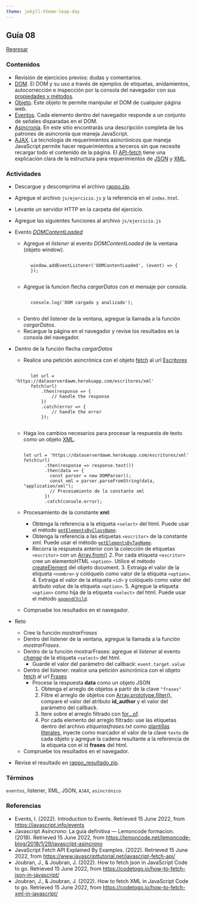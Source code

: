 ```yaml
---
theme: jekyll-theme-leap-day
---
```


## Guía 08

[Regresar](/DAWM/)

### Contenidos

* Revisión de ejercicios previos: dudas y comentarios.
* [DOM](https://javascript.info/dom-nodes). El DOM y su uso a través de ejemplos de etiquetas, anidamientos, autocorrección e inspección por la consola del navegador con sus [propiedades y métodos](https://developer.mozilla.org/es/docs/Web/API/Document).
* [Objeto](https://javascript.info/dom-navigation). Este objeto te permite manipular el DOM de cualquier página web.
* [Eventos](https://javascript.info/events). Cada elemento dentro del navegador responde a un conjunto de señales disparadas en el DOM.
* [Asincronía](https://lemoncode.net/lemoncode-blog/2018/1/29/javascript-asincrono). En este sitio encontrarás una descripción completa de los patrones de asincronía que maneja JavaScript.
* [AJAX](https://www.espai.es/blog/2019/07/ajax-con-fetch-api/). La tecnología de requerimientos asincrónicos que maneja JavaScript permite hacer requerimientos a terceros sin que necesite recargar todo el contenido de la página. El [API-fetch](https://www.javascripttutorial.net/javascript-fetch-api/) tiene una explicación clara de la estructura para requerimientos de [JSON](https://codetogo.io/how-to-fetch-json-in-javascript/) y [XML](https://codetogo.io/how-to-fetch-xml-in-javascript/).


### Actividades

* Descargue y descomprima el archivo [rappo.zip](../ejercicios/rappo.zip).
* Agregue el archivo `js/ejercicio.js` y la referencia en el `index.html`.
* Levante un servidor HTTP en la carpeta del ejercicio.
* Agregue las siguientes funciones al archivo `js/ejercicio.js` 
* Evento [_DOMContentLoaded_](https://developer.mozilla.org/en-US/docs/Web/API/Window/DOMContentLoaded_event)
	+ Agregue el *listener* al evento *DOMContentLoaded* de la ventana (objeto window).

	<pre><code>
		window.addEventListener('DOMContentLoaded', (event) => {
		});
	</code></pre>

	+ Agregue la funcion flecha *cargarDatos* con el mensaje por consola.
	<pre><code>
		console.log('DOM cargado y analizado');
	</code></pre>
	+ Dentro del listener de la ventana, agregue la llamada a la función *cargarDatos*.
	+ Recargue la página en el navegador y revise los resultados en la consola del navegador.

* Dentro de la función flecha *cargarDatos*
	+ Realice una petición asincrónica con el objeto [fetch](https://www.javascripttutorial.net/javascript-fetch-api/) al url <a href="https://dataserverdawm.herokuapp.com/escritores/xml">Escritores</a>

	<pre><code>
		let url = 'https://dataserverdawm.herokuapp.com/escritores/xml'
		fetch(url)
		    .then(response => {
		        // handle the response
		    })
		    .catch(error => {
		        // handle the error
		    });
	</code></pre>

	+ Haga los cambios necesarios para procesar la respuesta de texto como un objeto [XML](https://codetogo.io/how-to-fetch-xml-in-javascript/).

	  <pre><code>
	  let url = 'https://dataserverdawm.herokuapp.com/escritores/xml'
	  fetch(url)
			  .then(response => response.text())
			  .then(data => {
			    const parser = new DOMParser();
			    const xml = parser.parseFromString(data, "application/xml");
			    // Procesamiento de la constante xml
			  })
			  .catch(console.error);
	  </code></pre>

	+ Procesamiento de la constante **xml**:
		- Obtenga la referencia a la etiqueta `<select>` del html. Puede usar el método [`getElementsByClassName`](https://developer.mozilla.org/en-US/docs/Web/API/Document/getElementsByClassName).
		- Obtenga la referencia a las etiquetas `<escritor>` de la constante xml. Puede usar el método [`getElementsByTagName`](https://developer.mozilla.org/es/docs/Web/API/Document/getElementsByTagName).
		- Recorra la respuesta anterior con la colección de etiquetas `<escritor>` con un [Array.from()](https://www.geeksforgeeks.org/htmlcollection-for-loop/) 
			2. Por cada etiqueta `<escritor>` cree un elementoHTML `<option>`. Utilice el método [createElement](https://developer.mozilla.org/en-US/docs/Web/API/Document/createElement) del objeto document.
			3. Extraiga el valor de la etiqueta `<nombre>` y colóquelo como valor de la etiqueta `<option>`.
			4. Extraiga el valor de la etiqueta `<id>` y colóquelo como valor del atributo *value* de la etiqueta `<option>`.
			5. Agregue la etiqueta `<option>` como hija de la etiqueta `<select>` del html. Puede usar el método [`appendChild`](https://developer.mozilla.org/es/docs/Web/API/Node/appendChild).
	+ Compruebe los resultados en el navegador.


* Reto
	+ Cree la función *mostrarFrases*
	+ Dentro del listener de la ventana, agregue la llamada a la función *mostrarFrases*.
	+ Dentro de la función mostrarFrases: agregue el *listener* al evento [*change*](https://developer.mozilla.org/en-US/docs/Web/API/HTMLElement/change_event) de la etiqueta `<select>` del html.
		- Guarde el valor del parámetro del callback: `event.target.value`
	+ Dentro del listener: realice una petición asincrónica con el objeto [fetch](https://codetogo.io/how-to-fetch-json-in-javascript/) al url <a href="https://dataserverdawm.herokuapp.com/escritores/frases">Frases</a>
	  - Procese la respuesta **data** como un objeto JSON
	  	1. Obtenga el arreglo de objetos a partir de la clave `"frases"`
	  	2. Filtre el arreglo de objetos con [Array.prototype.filter()](https://developer.mozilla.org/en-US/docs/Web/JavaScript/Reference/Global_Objects/Array/filter), compare el valor del atributo **id_author** y el valor del parámetro del callback.
		3. Itere sobre el arreglo filtrado con [for...of](https://developer.mozilla.org/es/docs/Web/JavaScript/Reference/Statements/for...of).
		4. Por cada elemento del arreglo filtrado: use las etiquetas dentro del archivo _etiquetasfrases.txt_ como [plantillas literales](https://developer.mozilla.org/es/docs/Web/JavaScript/Reference/Template_literals), inyecte como marcador el valor de la clave `texto` de cada objeto y agregue la cadena resultante a la referencia de la etiqueta con el id **frases** del html.
	+ Compruebe los resultados en el navegador.

* Revise el resultado en [rappo_resultado.zip](../ejercicios/rappo_resultado.zip).

### Términos

`eventos`, listener, XML, JSON, `AJAX`, `asincrónico`

### Referencias

* Events, I. (2022). Introduction to Events. Retrieved 15 June 2022, from https://javascript.info/events
* Javascript Asíncrono: La guía definitiva — Lemoncode formacion. (2018). Retrieved 15 June 2022, from https://lemoncode.net/lemoncode-blog/2018/1/29/javascript-asincrono
* JavaScript Fetch API Explained By Examples. (2022). Retrieved 15 June 2022, from https://www.javascripttutorial.net/javascript-fetch-api/
* Joubran, J., & Joubran, J. (2022). How to fetch json in JavaScript Code to go. Retrieved 15 June 2022, from https://codetogo.io/how-to-fetch-json-in-javascript/
* Joubran, J., & Joubran, J. (2022). How to fetch XML in JavaScript Code to go. Retrieved 15 June 2022, from https://codetogo.io/how-to-fetch-xml-in-javascript/